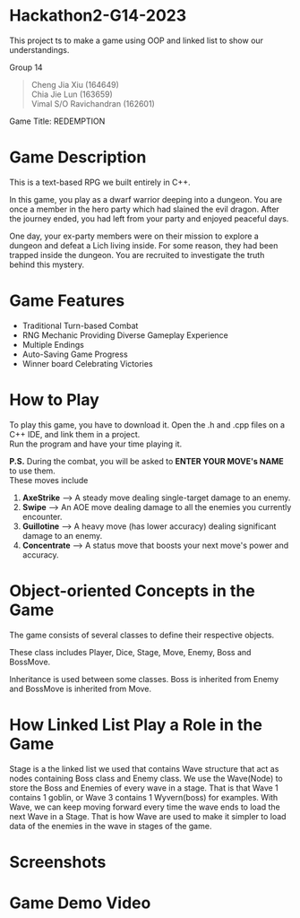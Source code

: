 # Hackathon2-G14-2023
This project ts to make a game using OOP and linked list to show our understandings.

Group 14
> Cheng Jia Xiu (164649)   
> Chia Jie Lun (163659)   
> Vimal S/O Ravichandran (162601)

Game Title:
REDEMPTION

# Game Description
This is a text-based RPG we built entirely in C++.

In this game, you play as a dwarf warrior deeping into a dungeon.
You are once a member in the hero party which had slained the evil dragon.
After the journey ended, you had left from your party and enjoyed peaceful days.  

One day, your ex-party members were on their mission to explore a dungeon and defeat a Lich living inside.
For some reason, they had been trapped inside the dungeon.
You are recruited to investigate the truth behind this mystery. 

# Game Features
- Traditional Turn-based Combat
- RNG Mechanic Providing Diverse Gameplay Experience
- Multiple Endings
- Auto-Saving Game Progress
- Winner board Celebrating Victories

# How to Play
To play this game, you have to download it. Open the .h and .cpp files on a C++ IDE, and link them in a project.  
Run the program and have your time playing it.  

**P.S.** During the combat, you will be asked to **ENTER YOUR MOVE's NAME** to use them.  
These moves include  

1. **AxeStrike**   --> A steady move dealing single-target damage to an enemy.  
2. **Swipe**       --> An AOE move dealing damage to all the enemies you currently encounter.  
3. **Guillotine**  --> A heavy move (has lower accuracy) dealing significant damage to an enemy.  
4. **Concentrate** --> A status move that boosts your next move's power and accuracy.

# Object-oriented Concepts in the Game
The game consists of several classes to define their respective objects.  

These class includes Player, Dice, Stage, Move, Enemy, Boss and BossMove.  

Inheritance is used between some classes. Boss is inherited from Enemy and BossMove is inherited from Move.

# How Linked List Play a Role in the Game
Stage is a the linked list we used that contains Wave structure that act as nodes containing Boss class and Enemy class. 
We use the Wave(Node) to store the Boss and Enemies of every wave in a stage. That is that Wave 1 contains 1 goblin, or Wave 3 contains 
1 Wyvern(boss) for examples. With Wave, we can keep moving forward every time the wave ends to load the next Wave in a Stage. That is how
Wave are used to make it simpler to load data of the enemies in the wave in stages of the game.

# Screenshots

# Game Demo Video
